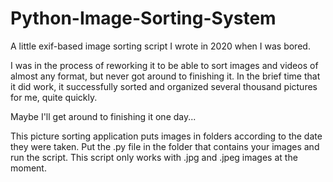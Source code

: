 # Python-Image-Sorting-System
A little exif-based image sorting script I wrote in 2020 when I was bored.

I was in the process of reworking it to be able to sort images and videos of almost any format, but never got around to finishing it.
In the brief time that it did work, it successfully sorted and organized several thousand pictures for me, quite quickly.

Maybe I'll get around to finishing it one day...

This picture sorting application puts images in folders according to the date they were taken.
Put the .py file in the folder that contains your images and run the script.
This script only works with .jpg and .jpeg images at the moment.
